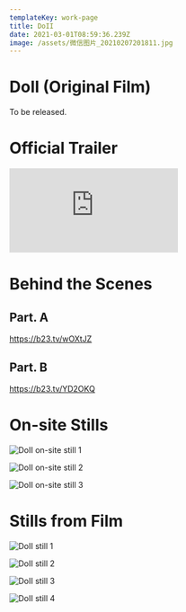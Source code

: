 ```yaml
---
templateKey: work-page
title: DoII
date: 2021-03-01T08:59:36.239Z
image: /assets/微信图片_20210207201811.jpg
---
```

# DoII (Original Film)

<div class="lines-1"></div>

To be released.

<div class="lines-1"></div>

# Official Trailer 

<div class="lines-1"></div>

<div class="video-container"><iframe src="https://www.youtube.com/embed/O4lEewO6Hwo" class="video" frameborder="0" allow="accelerometer; autoplay; encrypted-media; gyroscope; picture-in-picture" allowfullscreen></iframe></div>

<div class="lines-1"></div>

# Behind the Scenes

<div class="lines-1"></div>

## Part. A

<https://b23.tv/wOXtJZ>

## Part. B

<https://b23.tv/YD2OKQ>

<div class="lines-1"></div>

# On-site Stills

<div class="lines-1"></div>

![DoII on-site still 1](/assets/微信图片_20210207194023.jpg)

![DoII on-site still 2](/assets/微信图片_20210207194040.jpg)

![DoII on-site still 3](/assets/微信图片_20210207194043.jpg)

<div class="lines-1"></div>

# Stills from Film

<div class="lines-1"></div>

![DoII still 1](/assets/微信图片_20210301165554.png)

![DoII still 2](/assets/微信图片_20210301165551.jpg)

![DoII still 3](/assets/微信图片_20210301165549.jpg)

![DoII still 4](/assets/微信图片_20210301165538.jpg)